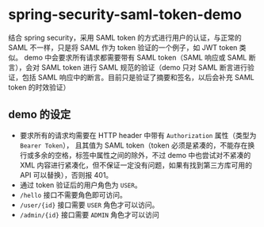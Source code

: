 # spring-security-saml-token-demo
结合 spring security，采用 SAML token 的方式进行用户的认证，与正常的 SAML 不一样，只是将 SAML 作为 token 验证的一个例子，如 JWT token 类似。
demo 中会要求所有请求都需要带有 SAML token（SAML 响应或 SAML 断言），会对 SAML token 进行 SAML 规范的验证（demo 只对 SAML 断言进行验证，包括 SAML 响应中的断言。目前只是验证了摘要和签名，以后会补充 SAML token  的时效验证）

## demo 的设定

- 要求所有的请求均需要在 HTTP header 中带有 `Authorization` 属性（类型为 `Bearer Token`），
且其值为 SAML token（token 必须是紧凑的，不能存在换行或多余的空格，标签中属性之间的除外，不过 demo 中也尝试对不紧凑的 XML 内容进行紧凑化，但不保证一定没有问题，如果有找到第三方库可用的 API 可以替换），否则报 401。
- 通过 token 验证后的用户角色为 `USER`。
- `/hello` 接口不需要角色即可访问。
- `/user/{id}` 接口需要 `USER` 角色才可以访问。
- `/admin/{id}` 接口需要 `ADMIN` 角色才可以访问
